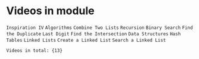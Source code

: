 # Videos in module

`Inspiration IV`
`Algorithms`
`Combine Two Lists`
`Recursion`
`Binary Search`
`Find the Duplicate`
`Last Digit`
`Find the Intersection`
`Data Structures`
`Hash Tables`
`Linked Lists`
`Create a Linked List`
`Search a Linked List`

`Videos in total: {13}`
